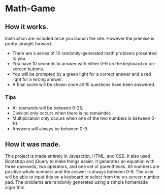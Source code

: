 # Math-Game

## How it works.
Instruction are included once you launch the site. However the premise is pretty straight forward...
- There are a series of 10 randomly-generated math problems presented to you.
- You have 10 seconds to answer with either 0-9 on the keyboard or on-screen buttons.
- You will be prompted by a green light for a correct answer and a red light for a wrong answer.
- A final score will be shown once all 10 questions have been answered.

### Tips
- All operands will be between 0-25.
- Division only occurs when there is no remainder.
- Multiplication only occurs when one of the two numbers is between 0-10.
- Answers will always be between 0-9.

## How it was made.
This project is made entirely in Javascript, HTML, and CSS. It also used Bootstrap and jQuery to make things easier. It generates an equation with three operands, two operators, and one set of parentheses. All numbers are positive whole numbers and the answer is always between 0-9. The user will  be able to input this on a keyboard or select from the on-screen number pad. The problems are randomly generated using a simple homemade algorithm.
